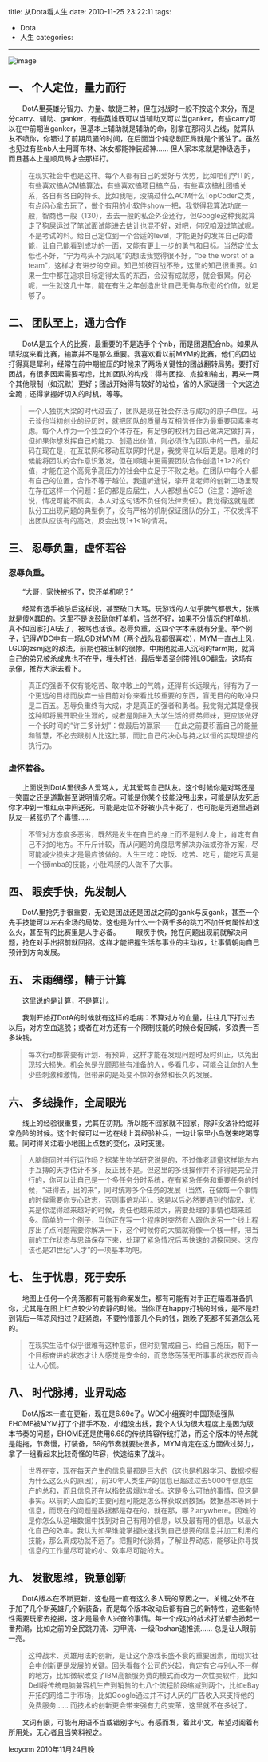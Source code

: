 ﻿title: 从Dota看人生
date: 2010-11-25 23:22:11
tags: 
- Dota
- 人生
categories: 
---
![image](http://images.17173.com/2013/dota2/2013/01/10/DotA6.73.jpg)
## 一、 个人定位，量力而行

　　DotA里英雄分智力、力量、敏捷三种，但在对战时一般不按这个来分，而是分carry、辅助、ganker，有些英雄既可以当辅助又可以当ganker，有些carry可以在中前期当ganker，但基本上辅助就是辅助的命，别拿在那闷头占线，就算队友不喷你，你错过了前期风骚的时间，在后面当个纯悲剧正局就是个酱油了。虽然也见过有些nb人士用哥布林、冰女都能神装超神…… 但人家本来就是神级选手，而且基本上是顺风局才会那样打。 

> 在现实社会中也是这样。每个人都有自己的爱好与优势，比如咱们学IT的，有些喜欢搞ACM搞算法，有些喜欢搞项目搞产品，有些喜欢搞社团搞关系，各自有各自的特长。比如我吧，没搞过什么ACM什么TopCoder之类，有点闲心拿去玩了，做个有用的小软件show一把，我觉得我算法功底一般，智商也一般（130），去去一般的私企外企还行，但Google这种我就算走了狗屎运过了笔试面试能进去估计也混不好，对吧，何况咱没过笔试呢。不是考试的料。给自己定位到一个合适的level，才能更好的发挥自己的潜能，让自己能看到成功的一面，又能有更上一步的勇气和目标。当然定位太低也不好，“宁为鸡头不为凤尾”的想法我觉得很不好，“be the worst of a team”，这样才有进步的空间。知己知彼百战不殆，这里的知己很重要。如果一生中都在追求目标定得太高的东西，会没有成就感，就会很累。何必呢，一生就这几十年，能在有生之年创造出让自己无悔与欣慰的价值，就足够了。

## 二、 团队至上，通力合作

　　DotA是五个人的比赛，最重要的不是选手个个nb，而是团退配合nb。如果从精彩度来看比赛，输赢并不是那么重要。我喜欢看以前MYM的比赛，他们的团战打得真是犀利，经常在前中期被压的时候来了两场关键性的团战翻转局势。要打好团战，有很多因素需要考虑，比如团队的构成：得有团控、点控和输出，再来一两个其他限制（如沉默）更好；团战开始得有较好的站位，省的人家谜团一个大这边全跪；还得掌握好切入的时机，等等。 

> 一个人独挑大梁的时代过去了，团队是现在社会存活与成功的原子单位。马云谈他当初创业的经历时，就把团队的质量与互相信任作为最重要因素来考虑。每个人作为一个独立的个体存在，有足够的权利为自己做决定做打算，但如果你想发挥自己的能力、创造出价值，则必须作为团队中的一员，最起码在现在是，在互联网和移动互联网时代是，我觉得在以后更是。患难的时候能将团队的合作意识激发，但在顺境中更需要团队合作创造1+1>2的价值，才能在这个高竞争高压力的社会中立足于不败之地。在团队中每个人都有自己的位置，合作不等于越位。我道听途说，李开复老师的创新工场里现在存在这样一个问题：招的都是应届生，人人都想当CEO（注意：道听途说，情况可能不属实，本人对这句话不负任何法律责任）。我觉得这就是团队分工出现问题的典型例子，没有严格的机制保证团队的分工，不仅发挥不出团队应该有的高效，反会出现1+1<1的情况。 

## 三、 忍辱负重，虚怀若谷

### 忍辱负重。

　　“大哥，家快被拆了，您还单机呢？”

　　经常有选手被杀后这样说，甚至破口大骂。玩游戏的人似乎脾气都很大，张嘴就是傻X蠢B的。这里不是说鼓励你打单机，当然不好，如果不分情况的打单机，真不如回家打AI去了，被骂也活该。忍辱负重，这四个字本来就有分量。举个例子，记得WDC中有一场LGD对MYM（两个战队我都很喜欢），MYM一直占上风，LGD的zsmj选的敌法，前期也被压制的很惨。中期他就进入沉闷的farm期，就算自己的弟兄被杀成鬼也不在乎，埋头打钱，最后举着圣剑带领LGD翻盘。这场有录像，推荐大家去看下。

> 真正的强者不仅有能吃苦、敢冲敢上的气魄，还得有长远眼光，得有为了一个更远的目标而放弃一些目前对你来看比较重要的东西，盲无目的的敢冲只是二百五。忍辱负重终有大成，才是真正的强者和勇者。我觉得尤其是像我这种即将展开职业生涯的，或者是刚进入大学生活的师弟师妹，更应该做好一个长时间的“许三多计划”：做最后的赢家——在此之前要积蓄自己的能量和智慧，不必去跟别人比这比那，而比自己的决心与持之以恒的实现理想的执行力。

### 虚怀若谷。

　　上面说到DotA里很多人爱骂人，尤其爱骂自己队友。这个时候你是对骂还是一笑置之还是道歉甚至说明情况呢。可能是你某个技能没甩出来，可能是队友死后你才冲到一堆红点中间送死，可能是走位不好被小兵卡死了，也可能是河道里遇到队友一紧张扔了个毒镖……

> 不管对方态度多恶劣，既然是发生在自己的身上而不是别人身上，肯定有自己不对的地方。不斤斤计较，而从问题的角度思考解决办法或弥补方案，尽可能减少损失才是最应该做的。人生三吃：吃饭、吃苦、吃亏，能吃亏真是一个很imba的技能，小肚鸡肠的人做不了大事。

## 四、 眼疾手快，先发制人

　　DotA里抢先手很重要，无论是团战还是团战之前的gank与反gank，甚至一个先手技能可以左右全场的局势。这也是为什么一个两千多的跳刀不加任何属性却这么火，甚至有的比赛里是人手必备。
　　眼疾手快，抢在问题出现前就解决问题，抢在对手出招前就回招。这样才能把握生活与事业的主动权，让事情朝向自己预计到方向发展。

 

## 五、 未雨绸缪，精于计算

　　这里说的是计算，不是算计。

　　我刚开始打DotA的时候就有这样的毛病：不算对方的血量，往往几下打过去以后，对方空血逃脱；或者在对方还有一个限制技能的时候仓促回城，多浪费一百多块钱。

> 每次行动都需要有计划、有预算，这样才能在发现问题时及时纠正，以免出现较大损失。机会总是光顾那些有准备的人，多看几步，可能会让你的人生少些刺激和激情，但带来的是处变不惊的泰然和长久的发展。

## 六、 多线操作，全局眼光

　　线上的经验很重要，尤其在初期。所以能不回家就不回家，除非没法补给或非常危险的时候。这个时候可以一边在线上混经验补兵，一边让家里小鸟送来吃喝穿戴。同时得关注着小地图上点数的变化，及时支援。

> 人脑能同时并行运作吗？据某生物学研究说是的，不过像老顽童这样能左右手互搏的天才估计不多，反正我不是。但这里的多线操作并不非得是完全并行的，你可以让自己是一个多任务分时系统，在有紧急任务和重要任务的时候，“进得去，出的来”，同时统筹多个任务的发展（当然，在做每一个事情的时候需要你专心致志，否则事倍功半）。这是以后必然要遇到的情况，尤其是你混得越来越好的时候，责任也越来越大，需要处理的事情也越来越多。简单的一个例子，当你正在写一个程序时突然有人跟你说另一个线上程序出了点问题需要你解决一下，这个时候你的大脑就得像一个栈一样，把当前的工作状态与思路保存下来，处理了紧急情况后再快速的切换回来。这应该也是21世纪“人才”的一项基本功吧。

## 七、 生于忧患，死于安乐

　　地图上任何一个角落都有可能有命案发生，都有可能有对手正在瞄着准备抓你，尤其是在图上红点较少的安静的时候。当你正在happy打钱的时候，是不是赶到背后一阵凉风扫过？赶紧跑，不要怜惜那几个兵的钱，跑晚了死都不知道怎么死的。

> 在现实生活中似乎很难有这种意识，但时刻警戒自己、给自己施压，朝下一个目标奋进的状态才让人感觉是安全的，而悠悠荡荡无所事事的状态反而会让人心慌。

## 八、 时代脉搏，业界动态

　　DotA版本一直在更新，现在是6.69c了。WDC小组赛时中国顶级强队EHOME被MYM打了个措手不及，小组没出线，我个人认为很大程度上是因为版本节奏的问题，EHOME还是使用6.68的传统阵容传统打法，而这个版本的特点就是能拖，节奏慢，打装备，69的节奏就要快很多，MYM肯定在这方面做过努力，拿了一组看起来比较奇怪的阵容，快速结束了战斗。 

> 世界在变，现在每天产生的信息量都是巨大的（这也是机器学习、数据挖掘为什么这么火的原因），前30年人类生产的信息已超过过去5000年信息生产的总和，而且信息还在以指数级爆炸增长。这是多么可怕的事情，但这是事实。以前的人面临的主要问题可能是怎么样获取到数据，数据基本等同于信息，而现在的问题是数据都是存在的，就在那，哪？anywhere。困难的是你怎么从这堆数据中找到对自己有用的信息，以及最有用的信息，以最大化自己的效率。我认为如果谁能掌握快速找到自己想要的信息并加工利用的技能，那么离成功就不远了。把握时代脉搏，了解业界动态，能够让你寻找信息的工作量尽可能的小、效率尽可能的大。

## 九、 发散思维，锐意创新

　　DotA版本在不断更新，这也是一直有这么多人玩的原因之一。关键之处不在于加了几个新英雄几个新装备，而是每个版本改动后都有自己的新特性，这些新特性需要玩家去挖掘，这才是最令人兴奋的事情。每一个成功的战术打法都会掀起一番热潮，比如之前的全民跳刀流、刃甲流、一级Roshan速推流…… 总是让人眼前一亮。
> 这种战术、英雄用法的创新，是让这个游戏长盛不衰的重要因素，而现实社会中创新更是发展的关键。回头看每个公司的兴起，肯定有它与别人不一样的地方，比如微软改变了IBM高额服务费的模式而改为一次性卖软件，比如Dell将传统电脑兼容机生产到销售的七八个流程阶段缩减到两个，比如eBay开拓的网络二手市场，比如Google通过并不讨人厌的广告收入来支持他的免费服务…… 而技术的创新更会带来强有力的变革，这里就不在多说了。


　　文词有限，可能有用语不当或错别字句。有感而发，着此小文，希望对阅着有所用处，无心者且当笑料视之。

leoyonn 2010年11月24日晚
